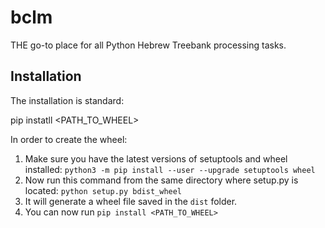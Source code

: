 # bclm
THE go-to place for all Python Hebrew Treebank processing tasks.

## Installation

The installation is standard:

pip instatll <PATH_TO_WHEEL>

In order to create the wheel:
1. Make sure you have the latest versions of setuptools and wheel installed:
`python3 -m pip install --user --upgrade setuptools wheel`
2. Now run this command from the same directory where setup.py is located:
`python setup.py bdist_wheel`
3. It will generate a wheel file saved in the `dist` folder. 
4. You can now run `pip install <PATH_TO_WHEEL>`
